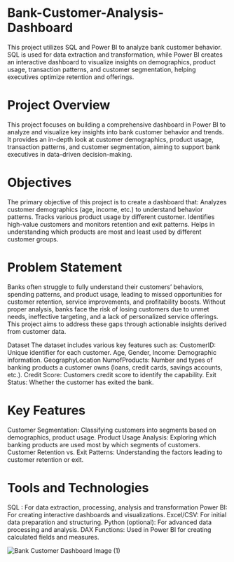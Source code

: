 # Bank-Customer-Analysis-Dashboard
This project utilizes SQL and Power BI to analyze bank customer behavior. SQL is used for data extraction and transformation, while Power BI creates an interactive dashboard to visualize insights on demographics, product usage, transaction patterns, and customer segmentation, helping executives optimize retention and offerings.

# Project Overview
This project focuses on building a comprehensive dashboard in Power BI to analyze and visualize key insights into bank customer behavior and trends. It provides an in-depth look at customer demographics, product usage, transaction patterns, and customer segmentation, aiming to support bank executives in data-driven decision-making.

# Objectives
The primary objective of this project is to create a dashboard that:
Analyzes customer demographics (age, income, etc.) to understand behavior patterns.
Tracks various product usage by different customer.
Identifies high-value customers and monitors retention and exit patterns.
Helps in understanding which products are most and least used by different customer groups.

# Problem Statement
Banks often struggle to fully understand their customers’ behaviors, spending patterns, and product usage, leading to missed opportunities for customer retention, service improvements, and profitability boosts. Without proper analysis, banks face the risk of losing customers due to unmet needs, ineffective targeting, and a lack of personalized service offerings. This project aims to address these gaps through actionable insights derived from customer data.

Dataset
The dataset includes various key features such as:
CustomerID: Unique identifier for each customer.
Age, Gender, Income: Demographic information.
GeographyLocation
NumofProducts: Number and types of banking products a customer owns (loans, credit cards, savings accounts, etc.).
Credit Score: Customers credit score to identify the capability.
Exit Status: Whether the customer has exited the bank.

# Key Features
Customer Segmentation: Classifying customers into segments based on demographics, product usage.
Product Usage Analysis: Exploring which banking products are used most by which segments of customers.
Customer Retention vs. Exit Patterns: Understanding the factors leading to customer retention or exit.

# Tools and Technologies
SQL : For data extraction, processing, analysis and transformation
Power BI: For creating interactive dashboards and visualizations.
Excel/CSV: For initial data preparation and structuring.
Python (optional): For advanced data processing and analysis.
DAX Functions: Used in Power BI for creating calculated fields and measures.

![Bank Customer Dashboard Image (1)](https://github.com/user-attachments/assets/a8bdfe6f-9c47-4e23-aa8b-fec76f0a21ab)

